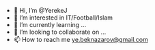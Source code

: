 - 👋 Hi, I’m @YerekeJ
- 👀 I’m interested in IT/Football/Islam
- 🌱 I’m currently learning ...
- 💞️ I’m looking to collaborate on ...
- 📫 How to reach me ye.beknazarov@gmail.com

<!---
YerekeJ/YerekeJ is a ✨ special ✨ repository because its `README.md` (this file) appears on your GitHub profile.
You can click the Preview link to take a look at your changes.
--->
